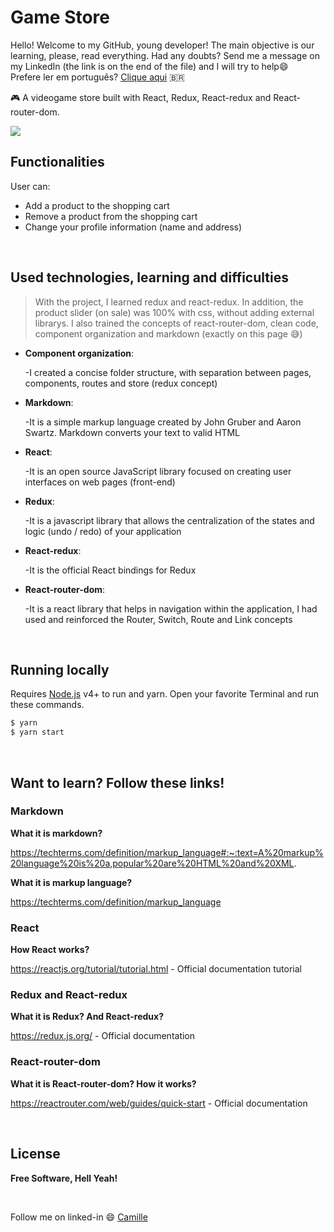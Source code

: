 
# Game Store
Hello! Welcome to my GitHub, young developer! The main objective is our learning, please, read everything. Had any doubts? Send me a message on my LinkedIn (the link is on the end of the file) and I will try to help:smile:
<br />
Prefere ler em português? [Clique aqui](https://github.com/camillegachido/redux-e-commerce/blob/master/README.md) <span>&#x1f1e7;&#x1f1f7;</span>
<br />

:video_game: A videogame store built with React, Redux, React-redux and React-router-dom.

![](https://user-images.githubusercontent.com/68309624/100689173-b87ddd00-3362-11eb-9fa3-bd163acdcc1b.gif)

## Functionalities
User can:
- Add a product to the shopping cart
- Remove a product from the shopping cart
- Change your profile information (name and address)

<br />

## Used technologies, learning and difficulties
> With the project, I learned redux and react-redux. In addition, the product slider (on sale) was 100% with css, without adding external librarys. I also trained the concepts of react-router-dom, clean code, component organization and markdown (exactly on this page :sweat_smile:)
- **Component organization**: 

   -I created a concise folder structure, with separation between pages, components, routes and store (redux concept)
   
- **Markdown**: 

   -It is a simple markup language created by John Gruber and Aaron Swartz. Markdown converts your text to valid HTML
   
- **React**: 

   -It is an open source JavaScript library focused on creating user interfaces on web pages (front-end)
   
- **Redux**: 

   -It is a javascript library that allows the centralization of the states and logic (undo / redo) of your application
   
- **React-redux**: 

   -It is the official React bindings for Redux
   
- **React-router-dom**: 

   -It is a react library that helps in navigation within the application, I had used and reinforced the Router, Switch, Route and Link concepts

<br/>

## Running locally
Requires [Node.js](https://nodejs.org/) v4+ to run and yarn.
Open your favorite Terminal and run these commands.

```sh
$ yarn 
$ yarn start
```
  
<br/>

## Want to learn? Follow these links!
### Markdown

**What it is markdown?**

https://techterms.com/definition/markup_language#:~:text=A%20markup%20language%20is%20a,popular%20are%20HTML%20and%20XML.

**What it is markup language?** 

https://techterms.com/definition/markup_language

### React
**How React works?** 

https://reactjs.org/tutorial/tutorial.html - Official documentation tutorial

### Redux and React-redux

**What it is Redux? And React-redux?**

https://redux.js.org/ - Official documentation

### React-router-dom

**What it is React-router-dom? How it works?**

https://reactrouter.com/web/guides/quick-start - Official documentation

<br />

## License

**Free Software, Hell Yeah!**

<br/>

Follow me on linked-in :smile: [Camille](https://www.linkedin.com/in/camille-gachido-b4809b1a4/)
